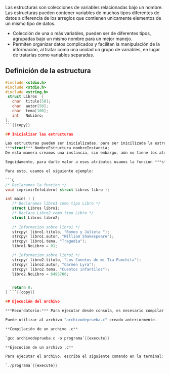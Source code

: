 

Las estructuras son colecciones de variables relacionadas bajo un nombre.
Las estructuras pueden contener variables de muchos tipos diferentes de datos a diferencia de los arreglos que contienen unicamente elementos de un mismo
tipo de datos.

- Colección de una o más variables, pueden ser de diferentes tipos, agrupadas bajo un mismo nombre para un mejor manejo.
- Permiten organizar datos complicados y facilitan la manipulación de la información, al tratar como una unidad un grupo de variables, en lugar de tratarlas como variables separadas.


## Definición de la estructura

```C
#include <stdio.h>
#include <stdio.h>
#include <string.h>
 struct Libros  {
   char  titulo[50];
   char  autor[50];
   char  tema[100];
   int   NoLibro;
};
```{{copy}}

## Inicializar las estructuras

Las estructuras pueden ser inicializadas, para ser inicilizada la estructura se debe declarar de la siguiente manera:
***struct*** NombreEstructura nombreInstancia;
De esta manera creamos una instancia, sin embargo, aún no tiene los atributos que anteriormente se habían defido para la estructura.

Seguidamente, para darle valor a esos atributos usamos la funcion ***strcpy(s1,s2)***, la cual, copia el string que apunta a s2 al objeto apuntado por s1.

Para esto, usamos el siguiente ejemplo: 

```C
/* Declaramos la funcion */
void imprimirInfoLibro( struct Libros libro );

int main( ) {
   /* Declaramos libro1 como tipo Libro */
   struct Libros libro1;  
   /* Declare Libro2 como tipo Libro */
   struct Libros libro2;        
 
   /* Informacion sobre libro1 */
   strcpy( libro1.titulo, "Romeo y Julieta ");
   strcpy( libro1.autor, "William Shakespeare"); 
   strcpy( libro1.tema, "Tragedia");
   libro1.NoLibro = 01;

   /* Informacion sobre libro2 */
   strcpy( libro2.titulo, "Los Cuentos de mi Tia Panchita");
   strcpy( libro2.autor, "Carmen Lyra");
   strcpy( libro2.tema, "Cuentos infantiles");
   libro2.NoLibro = 6495700;


   return 0;
} ```{{copy}}

## Ejecución del archivo

***Recordatorio:*** Para ejecutar desde consola, es necesario compilar el archivo con los cambios realizados:

Puede utilizar al archivo "archivodeprueba.c" creado anteriormente. 

**Compilación de un archivo .c**

`gcc archivodeprueba.c -o programa`{{execute}}

**Ejecución de un archivo .c**

Para ejecutar el archivo, escriba el siguiente comando en la terminal:

`./programa`{{execute}}
